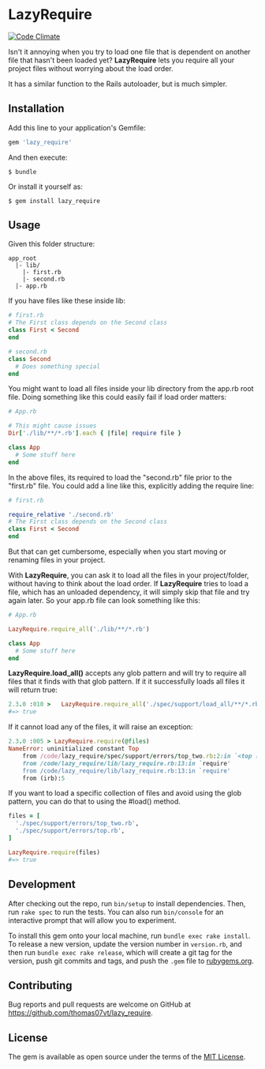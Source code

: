 # LazyRequire
[![Code Climate](https://codeclimate.com/github/thomas07vt/lazy_require/badges/gpa.svg)](https://codeclimate.com/github/thomas07vt/lazy_require)

Isn't it annoying when you try to load one file that is dependent on another file that hasn't been loaded yet?
**LazyRequire** lets you require all your project files without worrying about the load order.

It has a similar function to the Rails autoloader, but is much simpler.

## Installation

Add this line to your application's Gemfile:

```ruby
gem 'lazy_require'
```

And then execute:

    $ bundle

Or install it yourself as:

    $ gem install lazy_require



## Usage
Given this folder structure:

```terminal
app_root
  |- lib/
    |- first.rb
    |- second.rb
  |- app.rb
```

If you have files like these inside lib:
```ruby
# first.rb
# The First class depends on the Second class
class First < Second
end
```

```ruby
# second.rb
class Second
  # Does something special
end
```

You might want to load all files inside your lib directory from the app.rb root file.
Doing something like this could easily fail if load order matters:
```ruby
# App.rb

# This might cause issues
Dir['./lib/**/*.rb'].each { |file| require file }

class App
  # Some stuff here
end
```

In the above files, its required to load the "second.rb" file prior to the "first.rb" file.
You could add a line like this, explicitly adding the require line:

```ruby
# first.rb

require_relative './second.rb'
# The First class depends on the Second class
class First < Second
end
```

But that can get cumbersome, especially when you start moving or renaming files in your project.

With **LazyRequire**, you can ask it to load all the files in your project/folder, without having to think about the load order. If **LazyRequire** tries to load a file, which has an unloaded dependency, it will simply skip that file and try again later. So your app.rb file can look something like this:

```ruby
# App.rb

LazyRequire.require_all('./lib/**/*.rb')

class App
  # Some stuff here
end
```

**LazyRequire.load_all()** accepts any glob pattern and will try to require all files that it finds with that glob pattern. If it it successfully loads all files it will return true:

```ruby
2.3.0 :010 >   LazyRequire.require_all('./spec/support/load_all/**/*.rb')
#=> true 
```

If it cannot load any of the files, it will raise an exception:

```ruby
2.3.0 :005 > LazyRequire.require(@files)
NameError: uninitialized constant Top
	from /code/lazy_require/spec/support/errors/top_two.rb:2:in `<top (required)>'
	from /code/lazy_require/lib/lazy_require.rb:13:in `require'
	from /code/lazy_require/lib/lazy_require.rb:13:in `require'
	from (irb):5

```

If you want to load a specific collection of files and avoid using the glob pattern, you can do that to using the #load() method.

```ruby
files = [
  './spec/support/errors/top_two.rb',
  './spec/support/errors/top.rb',
]

LazyRequire.require(files)
#=> true
```

## Development

After checking out the repo, run `bin/setup` to install dependencies. Then, run `rake spec` to run the tests. You can also run `bin/console` for an interactive prompt that will allow you to experiment.

To install this gem onto your local machine, run `bundle exec rake install`. To release a new version, update the version number in `version.rb`, and then run `bundle exec rake release`, which will create a git tag for the version, push git commits and tags, and push the `.gem` file to [rubygems.org](https://rubygems.org).

## Contributing

Bug reports and pull requests are welcome on GitHub at https://github.com/thomas07vt/lazy_require.


## License

The gem is available as open source under the terms of the [MIT License](http://opensource.org/licenses/MIT).

